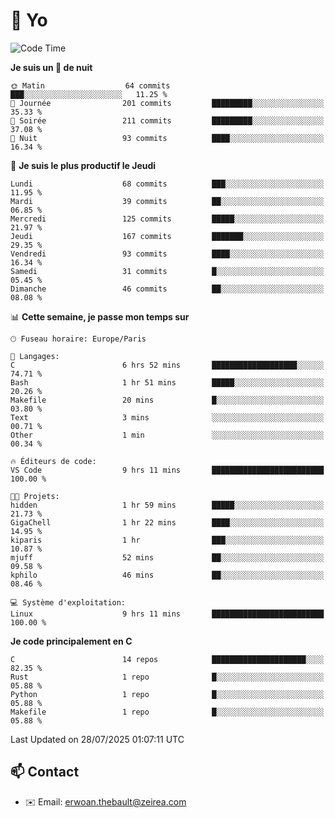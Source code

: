 # 👋 Yo

<!--START_SECTION:waka-->
![Code Time](http://img.shields.io/badge/Code%20Time-192%20hrs%2047%20mins-blue)

**Je suis un 🦉 de nuit** 

```text
🌞 Matin                  64 commits          ███░░░░░░░░░░░░░░░░░░░░░░   11.25 % 
🌆 Journée                201 commits         █████████░░░░░░░░░░░░░░░░   35.33 % 
🌃 Soirée                 211 commits         █████████░░░░░░░░░░░░░░░░   37.08 % 
🌙 Nuit                   93 commits          ████░░░░░░░░░░░░░░░░░░░░░   16.34 % 
```
📅 **Je suis le plus productif le Jeudi** 

```text
Lundi                    68 commits          ███░░░░░░░░░░░░░░░░░░░░░░   11.95 % 
Mardi                    39 commits          ██░░░░░░░░░░░░░░░░░░░░░░░   06.85 % 
Mercredi                 125 commits         █████░░░░░░░░░░░░░░░░░░░░   21.97 % 
Jeudi                    167 commits         ███████░░░░░░░░░░░░░░░░░░   29.35 % 
Vendredi                 93 commits          ████░░░░░░░░░░░░░░░░░░░░░   16.34 % 
Samedi                   31 commits          █░░░░░░░░░░░░░░░░░░░░░░░░   05.45 % 
Dimanche                 46 commits          ██░░░░░░░░░░░░░░░░░░░░░░░   08.08 % 
```


📊 **Cette semaine, je passe mon temps sur** 

```text
🕑︎ Fuseau horaire: Europe/Paris

💬 Langages: 
C                        6 hrs 52 mins       ███████████████████░░░░░░   74.71 % 
Bash                     1 hr 51 mins        █████░░░░░░░░░░░░░░░░░░░░   20.26 % 
Makefile                 20 mins             █░░░░░░░░░░░░░░░░░░░░░░░░   03.80 % 
Text                     3 mins              ░░░░░░░░░░░░░░░░░░░░░░░░░   00.71 % 
Other                    1 min               ░░░░░░░░░░░░░░░░░░░░░░░░░   00.34 % 

🔥 Éditeurs de code: 
VS Code                  9 hrs 11 mins       █████████████████████████   100.00 % 

🐱‍💻 Projets: 
hidden                   1 hr 59 mins        █████░░░░░░░░░░░░░░░░░░░░   21.73 % 
GigaChell                1 hr 22 mins        ████░░░░░░░░░░░░░░░░░░░░░   14.95 % 
kiparis                  1 hr                ███░░░░░░░░░░░░░░░░░░░░░░   10.87 % 
mjuff                    52 mins             ██░░░░░░░░░░░░░░░░░░░░░░░   09.58 % 
kphilo                   46 mins             ██░░░░░░░░░░░░░░░░░░░░░░░   08.46 % 

💻 Système d'exploitation: 
Linux                    9 hrs 11 mins       █████████████████████████   100.00 % 
```

**Je code principalement en C** 

```text
C                        14 repos            █████████████████████░░░░   82.35 % 
Rust                     1 repo              █░░░░░░░░░░░░░░░░░░░░░░░░   05.88 % 
Python                   1 repo              █░░░░░░░░░░░░░░░░░░░░░░░░   05.88 % 
Makefile                 1 repo              █░░░░░░░░░░░░░░░░░░░░░░░░   05.88 % 
```




 Last Updated on 28/07/2025 01:07:11 UTC
<!--END_SECTION:waka-->

## 📫 Contact

- ✉️ Email: erwoan.thebault@zeirea.com
